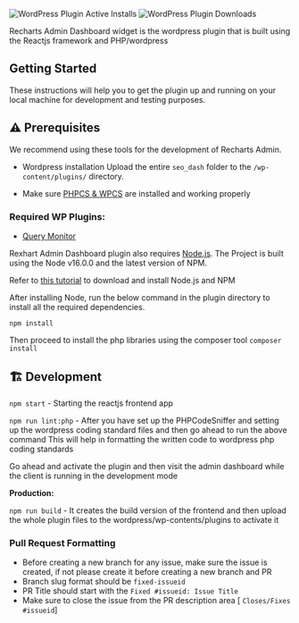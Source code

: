 ![WordPress Plugin Active Installs](https://img.shields.io/wordpress/plugin/installs/seo-by-rank-math?color=%234098d7&style=for-the-badge) ![WordPress Plugin Downloads](https://img.shields.io/wordpress/plugin/dt/seo-by-rank-math?color=%234098d7&style=for-the-badge)

Recharts Admin Dashboard widget is the wordpress plugin that is built using the Reactjs 
framework and PHP/wordpress

## Getting Started

These instructions will help you to get the plugin up and running on your local machine for development and testing purposes.

## ⚠️ Prerequisites

We recommend using these tools for the development of Recharts Admin.

- Wordpress installation
 Upload the entire `seo_dash` folder to the `/wp-content/plugins/` directory.

- Make sure [PHPCS & WPCS](https://rajaamanullah.com/how-to-install-wordpress-coding-standards/) are installed and working properly

### Required WP Plugins:
- [Query Monitor](https://wordpress.org/plugins/query-monitor/)

Rexhart Admin Dashboard plugin also requires [Node.js](https://nodejs.org/). The Project is built using the Node v16.0.0 and the latest version of NPM.

Refer to [this tutorial](https://docs.npmjs.com/downloading-and-installing-node-js-and-npm) to download and install Node.js and NPM

After installing Node, run the below command in the plugin directory to install all the required dependencies.

`npm install `

Then proceed to install the php libraries using the composer tool
`composer install `

## 🏗️ Development
`npm start` - Starting the reactjs frontend app

`npm run lint:php` - After you have set up the PHPCodeSniffer and setting up the wordpress 
coding standard files and then go ahead to run the above command
This will help in formatting the written code to wordpress php coding standards

Go ahead and activate the plugin and then visit the admin dashboard while the client 
is running in the development mode

**Production:**

`npm run build` - It creates the build version of the frontend and then upload the whole plugin  files to the wordpress/wp-contents/plugins to activate it


### Pull Request Formatting
 - Before creating a new branch for any issue, make sure the issue is created, if not please create it before creating a new branch and PR
 - Branch slug format should be `fixed-issueid`
 - PR Title should start with the `Fixed #issueid: Issue Title`
 - Make sure to close the issue from the PR description area [ `Closes/Fixes #issueid`]